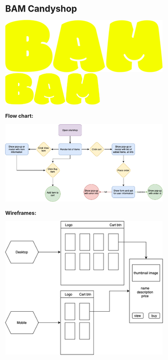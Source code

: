 # BAM Candyshop
![BAM logo](https://github.com/albinario/BAM-candyshop/blob/main/logo.svg)
<img src="logo.svg" height="100">

### Flow chart:
![Flow chart](https://github.com/albinario/BAM-candyshop/blob/main/flow-chart.png)

### Wireframes:
![Wireframes](https://github.com/albinario/BAM-candyshop/blob/main/wireframes.png)

